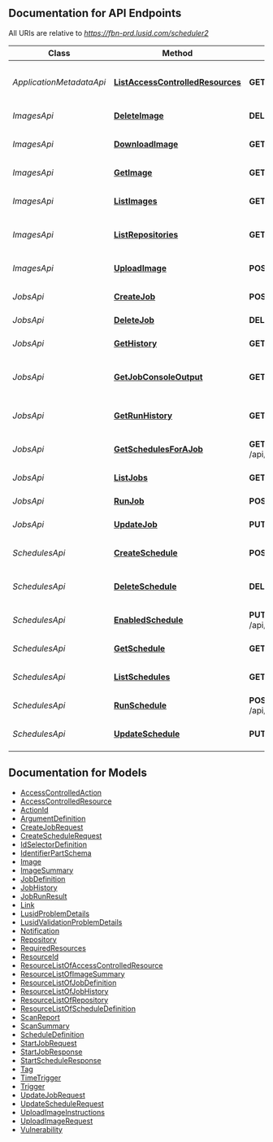 <a id="documentation-for-api-endpoints"></a>
## Documentation for API Endpoints

All URIs are relative to *https://fbn-prd.lusid.com/scheduler2*

Class | Method | HTTP request | Description
------------ | ------------- | ------------- | -------------
*ApplicationMetadataApi* | [**ListAccessControlledResources**](docs/ApplicationMetadataApi.md#listaccesscontrolledresources) | **GET** /api/metadata/access/resources | [EXPERIMENTAL] ListAccessControlledResources: Get resources available for access control
*ImagesApi* | [**DeleteImage**](docs/ImagesApi.md#deleteimage) | **DELETE** /api/images/{name} | [EXPERIMENTAL] DeleteImage: Delete a Docker Image
*ImagesApi* | [**DownloadImage**](docs/ImagesApi.md#downloadimage) | **GET** /api/images/{name}/contents | [EXPERIMENTAL] DownloadImage: Download Docker Image
*ImagesApi* | [**GetImage**](docs/ImagesApi.md#getimage) | **GET** /api/images/{name} | [EXPERIMENTAL] GetImage: Get metadata of a Docker Image
*ImagesApi* | [**ListImages**](docs/ImagesApi.md#listimages) | **GET** /api/images/repository/{name} | [EXPERIMENTAL] ListImages: List all images under same image repository
*ImagesApi* | [**ListRepositories**](docs/ImagesApi.md#listrepositories) | **GET** /api/images/repository | [EXPERIMENTAL] ListRepositories: List all Docker image repositories
*ImagesApi* | [**UploadImage**](docs/ImagesApi.md#uploadimage) | **POST** /api/images | [EXPERIMENTAL] UploadImage: Upload a Docker Image used for Scheduler jobs
*JobsApi* | [**CreateJob**](docs/JobsApi.md#createjob) | **POST** /api/jobs | [EXPERIMENTAL] CreateJob: Create a new job
*JobsApi* | [**DeleteJob**](docs/JobsApi.md#deletejob) | **DELETE** /api/jobs/{scope}/{code} | [EXPERIMENTAL] DeleteJob: Delete a job
*JobsApi* | [**GetHistory**](docs/JobsApi.md#gethistory) | **GET** /api/jobs/history | [EXPERIMENTAL] GetHistory: Get the history of job runs
*JobsApi* | [**GetJobConsoleOutput**](docs/JobsApi.md#getjobconsoleoutput) | **GET** /api/jobs/history/{runId}/console | [EXPERIMENTAL] GetJobConsoleOutput: Gets the console output of a specific job run
*JobsApi* | [**GetRunHistory**](docs/JobsApi.md#getrunhistory) | **GET** /api/jobs/history/{runId} | [EXPERIMENTAL] GetRunHistory: Get the history for a single job run
*JobsApi* | [**GetSchedulesForAJob**](docs/JobsApi.md#getschedulesforajob) | **GET** /api/jobs/{scope}/{code}/schedules | [EXPERIMENTAL] GetSchedulesForAJob: Get all the schedules for a single job
*JobsApi* | [**ListJobs**](docs/JobsApi.md#listjobs) | **GET** /api/jobs | [EXPERIMENTAL] ListJobs: List the available jobs
*JobsApi* | [**RunJob**](docs/JobsApi.md#runjob) | **POST** /api/jobs/{scope}/{code}/$run | [EXPERIMENTAL] RunJob: Run a job immediately
*JobsApi* | [**UpdateJob**](docs/JobsApi.md#updatejob) | **PUT** /api/jobs/{scope}/{code} | [EXPERIMENTAL] UpdateJob: Update a JobDefinition
*SchedulesApi* | [**CreateSchedule**](docs/SchedulesApi.md#createschedule) | **POST** /api/schedules | [EXPERIMENTAL] CreateSchedule: Create a Schedule for a job
*SchedulesApi* | [**DeleteSchedule**](docs/SchedulesApi.md#deleteschedule) | **DELETE** /api/schedules/{scope}/{code} | [EXPERIMENTAL] DeleteSchedule: Delete a schedule
*SchedulesApi* | [**EnabledSchedule**](docs/SchedulesApi.md#enabledschedule) | **PUT** /api/schedules/{scope}/{code}/enabled | [EXPERIMENTAL] EnabledSchedule: Enable/disable a schedule
*SchedulesApi* | [**GetSchedule**](docs/SchedulesApi.md#getschedule) | **GET** /api/schedules/{scope}/{code} | [EXPERIMENTAL] GetSchedule: Get a single Schedule
*SchedulesApi* | [**ListSchedules**](docs/SchedulesApi.md#listschedules) | **GET** /api/schedules | [EXPERIMENTAL] ListSchedules: List the available Schedules
*SchedulesApi* | [**RunSchedule**](docs/SchedulesApi.md#runschedule) | **POST** /api/schedules/{scope}/{code}/$run | [EXPERIMENTAL] RunSchedule: Run a schedule immediately
*SchedulesApi* | [**UpdateSchedule**](docs/SchedulesApi.md#updateschedule) | **PUT** /api/schedules/{scope}/{code} | [EXPERIMENTAL] UpdateSchedule: Update a schedule.


<a id="documentation-for-models"></a>
## Documentation for Models

 - [AccessControlledAction](docs/AccessControlledAction.md)
 - [AccessControlledResource](docs/AccessControlledResource.md)
 - [ActionId](docs/ActionId.md)
 - [ArgumentDefinition](docs/ArgumentDefinition.md)
 - [CreateJobRequest](docs/CreateJobRequest.md)
 - [CreateScheduleRequest](docs/CreateScheduleRequest.md)
 - [IdSelectorDefinition](docs/IdSelectorDefinition.md)
 - [IdentifierPartSchema](docs/IdentifierPartSchema.md)
 - [Image](docs/Image.md)
 - [ImageSummary](docs/ImageSummary.md)
 - [JobDefinition](docs/JobDefinition.md)
 - [JobHistory](docs/JobHistory.md)
 - [JobRunResult](docs/JobRunResult.md)
 - [Link](docs/Link.md)
 - [LusidProblemDetails](docs/LusidProblemDetails.md)
 - [LusidValidationProblemDetails](docs/LusidValidationProblemDetails.md)
 - [Notification](docs/Notification.md)
 - [Repository](docs/Repository.md)
 - [RequiredResources](docs/RequiredResources.md)
 - [ResourceId](docs/ResourceId.md)
 - [ResourceListOfAccessControlledResource](docs/ResourceListOfAccessControlledResource.md)
 - [ResourceListOfImageSummary](docs/ResourceListOfImageSummary.md)
 - [ResourceListOfJobDefinition](docs/ResourceListOfJobDefinition.md)
 - [ResourceListOfJobHistory](docs/ResourceListOfJobHistory.md)
 - [ResourceListOfRepository](docs/ResourceListOfRepository.md)
 - [ResourceListOfScheduleDefinition](docs/ResourceListOfScheduleDefinition.md)
 - [ScanReport](docs/ScanReport.md)
 - [ScanSummary](docs/ScanSummary.md)
 - [ScheduleDefinition](docs/ScheduleDefinition.md)
 - [StartJobRequest](docs/StartJobRequest.md)
 - [StartJobResponse](docs/StartJobResponse.md)
 - [StartScheduleResponse](docs/StartScheduleResponse.md)
 - [Tag](docs/Tag.md)
 - [TimeTrigger](docs/TimeTrigger.md)
 - [Trigger](docs/Trigger.md)
 - [UpdateJobRequest](docs/UpdateJobRequest.md)
 - [UpdateScheduleRequest](docs/UpdateScheduleRequest.md)
 - [UploadImageInstructions](docs/UploadImageInstructions.md)
 - [UploadImageRequest](docs/UploadImageRequest.md)
 - [Vulnerability](docs/Vulnerability.md)

